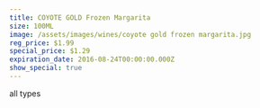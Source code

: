 ```yaml
---
title: COYOTE GOLD Frozen Margarita
size: 100ML
image: /assets/images/wines/coyote gold frozen margarita.jpg
reg_price: $1.99
special_price: $1.29
expiration_date: 2016-08-24T00:00:00.000Z
show_special: true
---
```



all types